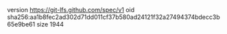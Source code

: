 version https://git-lfs.github.com/spec/v1
oid sha256:aa1b8fec2ad302d71dd011cf37b580ad24121f32a27494374bdecc3b65e9be61
size 1944
